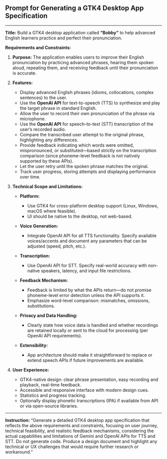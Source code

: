 ## Prompt for Generating a GTK4 Desktop App Specification

---

**Title:**
Build a GTK4 desktop application called **“Bobby”** to help advanced English learners practice and perfect their pronunciation.

**Requirements and Constraints:**

1. **Purpose:**
   The application enables users to improve their English pronunciation by practicing advanced phrases, hearing them spoken aloud, repeating them, and receiving feedback until their pronunciation is accurate.

2. **Features:**

   * Display advanced English phrases (idioms, collocations, complex sentences) to the user.
   * Use the **OpenAI API** for text-to-speech (TTS) to synthesize and play the target phrase in standard English.
   * Allow the user to record their own pronunciation of the phrase via microphone.
   * Use the **OpenAI API** for speech-to-text (STT) transcription of the user’s recorded audio.
   * Compare the transcribed user attempt to the original phrase, highlighting any differences.
   * Provide feedback indicating which words were omitted, mispronounced, or substituted—based strictly on the transcription comparison (since phoneme-level feedback is not natively supported by these APIs).
   * Let the user retry until the spoken phrase matches the original.
   * Track user progress, storing attempts and displaying performance over time.

3. **Technical Scope and Limitations:**

   * **Platform:**

     * Use GTK4 for cross-platform desktop support (Linux, Windows, macOS where feasible).
     * UI should be native to the desktop, not web-based.
   * **Voice Generation:**

     * Integrate OpenAI API for all TTS functionality. Specify available voices/accents and document any parameters that can be adjusted (speed, pitch, etc.).
   * **Transcription:**

     * Use OpenAI API for STT. Specify real-world accuracy with non-native speakers, latency, and input file restrictions.
   * **Feedback Mechanism:**

     * Feedback is limited by what the APIs return—do not promise phoneme-level error detection unless the API supports it.
     * Emphasize word-level comparison: mismatches, omissions, substitutions.
   * **Privacy and Data Handling:**

     * Clearly state how voice data is handled and whether recordings are retained locally or sent to the cloud for processing (per OpenAI API requirements).
   * **Extensibility:**

     * App architecture should make it straightforward to replace or extend speech APIs if future improvements are available.

4. **User Experience:**

   * GTK4-native design: clear phrase presentation, easy recording and playback, real-time feedback.
   * Accessible and responsive interface with modern design cues.
   * Statistics and progress tracking.
   * Optionally display phonetic transcriptions (IPA) if available from API or via open-source libraries.


---

**Instruction:**
“Generate a detailed GTK4 desktop app specification that reflects the above requirements and constraints, focusing on user journey, technical feasibility, and realistic feedback mechanisms, considering the actual capabilities and limitations of Gemini and OpenAI APIs for TTS and STT. Do not generate code. Produce a design document and highlight any technical or UX challenges that would require further research or workaround.”
